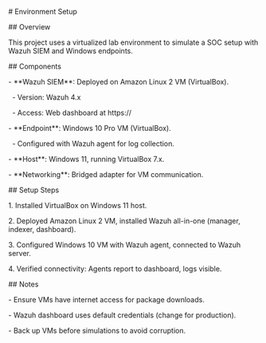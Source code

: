 \# Environment Setup

\## Overview

This project uses a virtualized lab environment to simulate a SOC setup with Wazuh SIEM and Windows endpoints.



\## Components

\- \*\*Wazuh SIEM\*\*: Deployed on Amazon Linux 2 VM (VirtualBox).

&nbsp; - Version: Wazuh 4.x

&nbsp; - Access: Web dashboard at https://<wazuh-ip>

\- \*\*Endpoint\*\*: Windows 10 Pro VM (VirtualBox).

&nbsp; - Configured with Wazuh agent for log collection.

\- \*\*Host\*\*: Windows 11, running VirtualBox 7.x.

\- \*\*Networking\*\*: Bridged adapter for VM communication.



\## Setup Steps

1\. Installed VirtualBox on Windows 11 host.

2\. Deployed Amazon Linux 2 VM, installed Wazuh all-in-one (manager, indexer, dashboard).

3\. Configured Windows 10 VM with Wazuh agent, connected to Wazuh server.

4\. Verified connectivity: Agents report to dashboard, logs visible.



\## Notes

\- Ensure VMs have internet access for package downloads.

\- Wazuh dashboard uses default credentials (change for production).

\- Back up VMs before simulations to avoid corruption.

